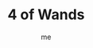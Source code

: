 ---
# basics
title     		 : "4 of Wands"
token					 : 'wands-04'
card_type			 : '' # major, minor, court
layout				 : "tarot-card"
author    		 : 'me'
one_liner 		 : "Celebration, jubilation, community, teamwork, completion"
alt_names			 : ['Completion', 'Optimism']
images				 : ['/assets/images/tarot/rws/rw-wands-04.jpg']
keywords			 : ['celebration', 'jubilation', 'community', 'teamwork', 'completion']
url						 : 'tarot/cards/wands-04'
aliases				 : []

# password: 'foolish journey'
dropbox				 : ''

meaning_light  : "Sharing in a great celebration. Sharing in a communal sense of achievement and success. Preparing for a party. Working together toward a common goal. Giving or winning awards."

meaning_shadow : "Keeping your nose to the grindstone. Recognizing good work by demanding more work. Failing to share in a group celebration. Allowing sour grapes to poison your moment in the sun. Refusing to do your part."

# more detail
correspondence_planet 			: "Venus"
correspondence_astrological : "Aries"
correspondence_affirmation  : "My contributions are worthy of celebration."
correspondence_story 				: "We see a demonstration of the main character’s special gifts."

advice_relationships 	 : "Have you been together for ten years? Celebrate. Have you been together ten days? Celebrate. Do something to recognize the contribution of both partners. Alone? Celebrate yourself."

advice_work 					 : "Assign duties, delegate, and get out of the way. Allow others to contribute, even if their contributions aren’t exactly up to your personal standards. When projects end, thank everyone involved in a meaningful way."

advice_spirituality 	 : "It’s easy to allow any ritual to become empty. Get back in touch with what your rituals were meant to teach or inspire. When you restore meaning to your spiritual practice, every prayer becomes a celebration."

advice_personal_growth : "You can amplify individual achievements by becoming part of a group. Without decreasing the importance of your own contribution, you’ll achieve more…and have more to celebrate, too."

advice_fortune_telling : "Someone is watching and evaluating your work. You may get a wedding invitation soon."

questions	: ["To what extent is everyone in your group doing his or her part in your “harvest?”", "How might a celebration (or being reminded of what’s worth celebrating) better integrate the people working with you?", "To what extent am I doing my part?", "What kind of recognition or celebration would be most meaningful right now?", "How might a celebration now impact community morale?"]

# referenced in the symbols.toml data file
symbols	  : ['4', 'wands', 'arbor', 'laurels', 'grapes']

# metadata
suppress_topnav : true
related_cards 	: []

---